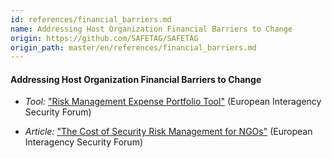 ```yaml
---
id: references/financial_barriers.md
name: Addressing Host Organization Financial Barriers to Change
origin: https://github.com/SAFETAG/SAFETAG
origin_path: master/en/references/financial_barriers.md
---
```


#### Addressing Host Organization Financial Barriers to Change

  * *Tool:* ["Risk Management Expense Portfolio Tool"](https://www.eisf.eu/library/risk-management-expense-portfolio/) (European Interagency Security Forum)

  * *Article:* ["The Cost of Security Risk Management for NGOs"](https://www.eisf.eu/library/the-cost-of-security-risk-management-for-ngos/) (European Interagency Security Forum)

